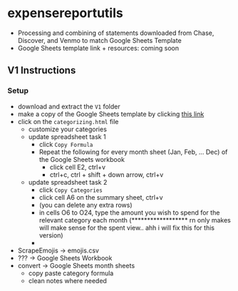 # expensereportutils
* Processing and combining of statements downloaded from Chase, Discover, and Venmo to match Google Sheets Template
* Google Sheets template link + resources: coming soon

## V1 Instructions
### Setup
* download and extract the `V1` folder
* make a copy of the Google Sheets template by clicking [this link](https://docs.google.com/spreadsheets/d/103QHBMYBoI8n6MZCgLJl2yzjwSCeDDdJxejeyd8QNSE/copy)
* click on the `categorizing.html` file
  * customize your categories
  * update spreadsheet task 1
    * click `Copy Formula`
    * Repeat the following for every month sheet (Jan, Feb, ... Dec) of the Google Sheets workbook
      * click cell E2, ctrl+v
      * ctrl+c, ctrl + shift + down arrow, ctrl+v
  * update spreadsheet task 2
    * click `Copy Categories`
    * click cell A6 on the summary sheet, ctrl+v
    * (you can delete any extra rows)
    * in cells O6 to O24, type the amount you wish to spend for the relevant category each month (****************** rn only makes will make sense for the spent view.. ahh i will fix this for this version)
    * 
* ScrapeEmojis -> emojis.csv
* ??? -> Google Sheets Workbook
* convert -> Google Sheets month sheets
  * copy paste category formula
  * clean notes where needed

